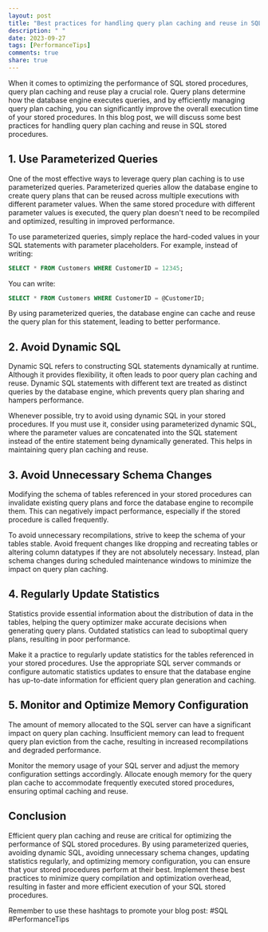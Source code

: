 ```yaml
---
layout: post
title: "Best practices for handling query plan caching and reuse in SQL stored procedures"
description: " "
date: 2023-09-27
tags: [PerformanceTips]
comments: true
share: true
---
```


When it comes to optimizing the performance of SQL stored procedures, query plan caching and reuse play a crucial role. Query plans determine how the database engine executes queries, and by efficiently managing query plan caching, you can significantly improve the overall execution time of your stored procedures. In this blog post, we will discuss some best practices for handling query plan caching and reuse in SQL stored procedures.

## 1. Use Parameterized Queries

One of the most effective ways to leverage query plan caching is to use parameterized queries. Parameterized queries allow the database engine to create query plans that can be reused across multiple executions with different parameter values. When the same stored procedure with different parameter values is executed, the query plan doesn't need to be recompiled and optimized, resulting in improved performance.

To use parameterized queries, simply replace the hard-coded values in your SQL statements with parameter placeholders. For example, instead of writing:

```sql
SELECT * FROM Customers WHERE CustomerID = 12345;
```

You can write:

```sql
SELECT * FROM Customers WHERE CustomerID = @CustomerID;
```

By using parameterized queries, the database engine can cache and reuse the query plan for this statement, leading to better performance.

## 2. Avoid Dynamic SQL

Dynamic SQL refers to constructing SQL statements dynamically at runtime. Although it provides flexibility, it often leads to poor query plan caching and reuse. Dynamic SQL statements with different text are treated as distinct queries by the database engine, which prevents query plan sharing and hampers performance.

Whenever possible, try to avoid using dynamic SQL in your stored procedures. If you must use it, consider using parameterized dynamic SQL, where the parameter values are concatenated into the SQL statement instead of the entire statement being dynamically generated. This helps in maintaining query plan caching and reuse.

## 3. Avoid Unnecessary Schema Changes

Modifying the schema of tables referenced in your stored procedures can invalidate existing query plans and force the database engine to recompile them. This can negatively impact performance, especially if the stored procedure is called frequently. 

To avoid unnecessary recompilations, strive to keep the schema of your tables stable. Avoid frequent changes like dropping and recreating tables or altering column datatypes if they are not absolutely necessary. Instead, plan schema changes during scheduled maintenance windows to minimize the impact on query plan caching.

## 4. Regularly Update Statistics

Statistics provide essential information about the distribution of data in the tables, helping the query optimizer make accurate decisions when generating query plans. Outdated statistics can lead to suboptimal query plans, resulting in poor performance.

Make it a practice to regularly update statistics for the tables referenced in your stored procedures. Use the appropriate SQL server commands or configure automatic statistics updates to ensure that the database engine has up-to-date information for efficient query plan generation and caching.

## 5. Monitor and Optimize Memory Configuration

The amount of memory allocated to the SQL server can have a significant impact on query plan caching. Insufficient memory can lead to frequent query plan eviction from the cache, resulting in increased recompilations and degraded performance.

Monitor the memory usage of your SQL server and adjust the memory configuration settings accordingly. Allocate enough memory for the query plan cache to accommodate frequently executed stored procedures, ensuring optimal caching and reuse.

## Conclusion

Efficient query plan caching and reuse are critical for optimizing the performance of SQL stored procedures. By using parameterized queries, avoiding dynamic SQL, avoiding unnecessary schema changes, updating statistics regularly, and optimizing memory configuration, you can ensure that your stored procedures perform at their best. Implement these best practices to minimize query compilation and optimization overhead, resulting in faster and more efficient execution of your SQL stored procedures.

Remember to use these hashtags to promote your blog post: #SQL #PerformanceTips